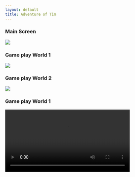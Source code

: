 ```yaml
---
layout: default
title: Adventure of Tim
---
```


<div class="screenshot">
  <h3>Main Screen</h3>
  <img src="./images/the-run/s1.png">
</div>

<div class="screenshot">
  <h3>Game play World 1</h3>
  <img src="./images/the-run/s2.png">
</div>


<div class="screenshot">
  <h3>Game play World 2</h3>
  <img src="./images/the-run/s3.png">
</div>

<div class="screenshot">
  <h3>Game play World 1</h3>
  <video width="80%" controls src="./images/the-run/preview.mp4">
</div>
